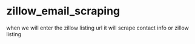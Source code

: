 # zillow_email_scraping
 when we will enter the zillow listing url it will scrape contact info or zillow listing
